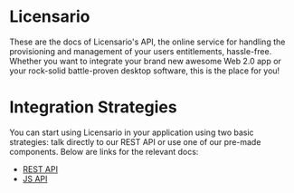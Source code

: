 # Licensario
These are the docs of Licensario's API, the online service for handling the provisioning and management of your 
users entitlements, hassle-free. Whether you want to integrate your brand new awesome Web 2.0 app or 
your rock-solid battle-proven desktop software, this is the place for you!

# Integration Strategies
You can start using Licensario in your application using two basic strategies: talk directly to our REST API or 
use one of our pre-made components. Below are links for the relevant docs:

* [REST API](rest-api.md)
* [JS API](js-api.md)
